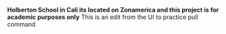 __Holberton School in Cali its located on Zonamerica and this project is for academic purposes only__
This is an edit from the UI to practice pull command
